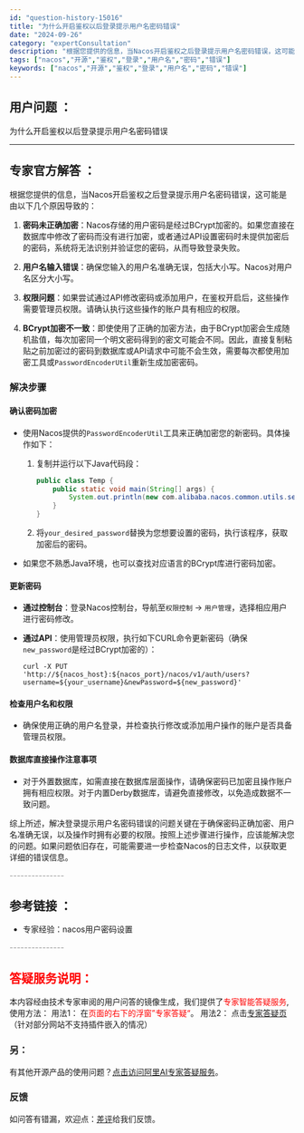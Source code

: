 ```yaml
---
id: "question-history-15016"
title: "为什么开启鉴权以后登录提示用户名密码错误"
date: "2024-09-26"
category: "expertConsultation"
description: "根据您提供的信息，当Nacos开启鉴权之后登录提示用户名密码错误，这可能是由以下几个原因导致的：1. **密码未正确加密**：Nacos存储的用户密码是经过BCrypt加密的。如果您直接在数据库中修改了密码而没有进行加密，或者通过API设置密码时未提供加密后的密码，系统将无法识别并验证您的密码，从而"
tags: ["nacos","开源","鉴权","登录","用户名","密码","错误"]
keywords: ["nacos","开源","鉴权","登录","用户名","密码","错误"]
---
```


## 用户问题 ： 
 为什么开启鉴权以后登录提示用户名密码错误  

---------------
## 专家官方解答 ：

根据您提供的信息，当Nacos开启鉴权之后登录提示用户名密码错误，这可能是由以下几个原因导致的：

1. **密码未正确加密**：Nacos存储的用户密码是经过BCrypt加密的。如果您直接在数据库中修改了密码而没有进行加密，或者通过API设置密码时未提供加密后的密码，系统将无法识别并验证您的密码，从而导致登录失败。

2. **用户名输入错误**：确保您输入的用户名准确无误，包括大小写。Nacos对用户名区分大小写。

3. **权限问题**：如果尝试通过API修改密码或添加用户，在鉴权开启后，这些操作需要管理员权限。请确认执行这些操作的账户具有相应的权限。

4. **BCrypt加密不一致**：即使使用了正确的加密方法，由于BCrypt加密会生成随机盐值，每次加密同一个明文密码得到的密文可能会不同。因此，直接复制粘贴之前加密过的密码到数据库或API请求中可能不会生效，需要每次都使用加密工具或`PasswordEncoderUtil`重新生成加密密码。

### 解决步骤

#### 确认密码加密

- 使用Nacos提供的`PasswordEncoderUtil`工具来正确加密您的新密码。具体操作如下：
  1. 复制并运行以下Java代码段：
     ```java
     public class Temp {
         public static void main(String[] args) {
             System.out.println(new com.alibaba.nacos.common.utils.security.BCryptPasswordEncoder().encode("your_desired_password"));
         }
     }
     ```
  2. 将`your_desired_password`替换为您想要设置的密码，执行该程序，获取加密后的密码。
  
- 如果您不熟悉Java环境，也可以查找对应语言的BCrypt库进行密码加密。

#### 更新密码

- **通过控制台**：登录Nacos控制台，导航至`权限控制` -> `用户管理`，选择相应用户进行密码修改。
  
- **通过API**：使用管理员权限，执行如下CURL命令更新密码（确保`new_password`是经过BCrypt加密的）：
  ```shell
  curl -X PUT 'http://${nacos_host}:${nacos_port}/nacos/v1/auth/users?username=${your_username}&newPassword=${new_password}'
  ```

#### 检查用户名和权限

- 确保使用正确的用户名登录，并检查执行修改或添加用户操作的账户是否具备管理员权限。

#### 数据库直接操作注意事项

- 对于外置数据库，如需直接在数据库层面操作，请确保密码已加密且操作账户拥有相应权限。对于内置Derby数据库，请避免直接修改，以免造成数据不一致问题。

综上所述，解决登录提示用户名密码错误的问题关键在于确保密码正确加密、用户名准确无误，以及操作时拥有必要的权限。按照上述步骤进行操作，应该能解决您的问题。如果问题依旧存在，可能需要进一步检查Nacos的日志文件，以获取更详细的错误信息。


<font color="#949494">---------------</font> 


## 参考链接 ：

* 专家经验：nacos用户密码设置 


 <font color="#949494">---------------</font> 
 


## <font color="#FF0000">答疑服务说明：</font> 

本内容经由技术专家审阅的用户问答的镜像生成，我们提供了<font color="#FF0000">专家智能答疑服务</font>,使用方法：
用法1： 在<font color="#FF0000">页面的右下的浮窗”专家答疑“</font>。
用法2： 点击[专家答疑页](https://answer.opensource.alibaba.com/docs/intro)（针对部分网站不支持插件嵌入的情况）
### 另：


有其他开源产品的使用问题？[点击访问阿里AI专家答疑服务](https://answer.opensource.alibaba.com/docs/intro)。
### 反馈
如问答有错漏，欢迎点：[差评](https://ai.nacos.io/user/feedbackByEnhancerGradePOJOID?enhancerGradePOJOId=15069)给我们反馈。
